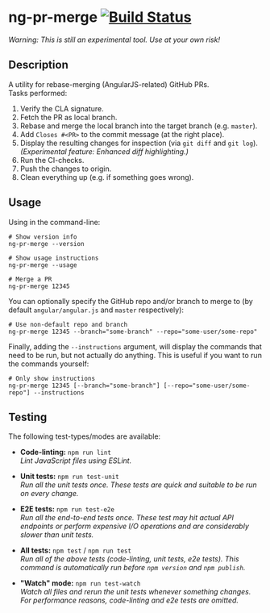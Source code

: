 # ng-pr-merge [![Build Status][build-status-image]][build-status]

_Warning:_
_This is still an experimental tool._
_Use at your own risk!_

## Description

A utility for rebase-merging (AngularJS-related) GitHub PRs.  
Tasks performed:

1. Verify the CLA signature.
2. Fetch the PR as local branch.
3. Rebase and merge the local branch into the target branch (e.g. `master`).
4. Add `Closes #<PR>` to the commit message (at the right place).
5. Display the resulting changes for inspection (via `git diff` and `git log`).  
   _(Experimental feature: Enhanced diff highlighting.)_
6. Run the CI-checks.
7. Push the changes to origin.
8. Clean everything up (e.g. if something goes wrong).

## Usage

Using in the command-line:

```shell
# Show version info
ng-pr-merge --version

# Show usage instructions
ng-pr-merge --usage

# Merge a PR
ng-pr-merge 12345
```

You can optionally specify the GitHub repo and/or branch to merge to (by default
`angular/angular.js` and `master` respectively):

```shell
# Use non-default repo and branch
ng-pr-merge 12345 --branch="some-branch" --repo="some-user/some-repo"
```

Finally, adding the `--instructions` argument, will display the commands that need to be run, but
not actually do anything. This is useful if you want to run the commands yourself:

```shell
# Only show instructions
ng-pr-merge 12345 [--branch="some-branch"] [--repo="some-user/some-repo"] --instructions
```

## Testing

The following test-types/modes are available:

- **Code-linting:** `npm run lint`  
  _Lint JavaScript files using ESLint._

- **Unit tests:** `npm run test-unit`  
  _Run all the unit tests once. These tests are quick and suitable to be run on every change._

- **E2E tests:** `npm run test-e2e`  
  _Run all the end-to-end tests once. These test may hit actual API endpoints or perform expensive
  I/O operations and are considerably slower than unit tests._

- **All tests:** `npm test` / `npm run test`  
  _Run all of the above tests (code-linting, unit tests, e2e tests). This command is automatically
  run before `npm version` and `npm publish`._

- **"Watch" mode:** `npm run test-watch`  
  _Watch all files and rerun the unit tests whenever something changes. For performance reasons,
  code-linting and e2e tests are omitted._


[build-status]: https://travis-ci.org/gkalpak/ng-pr-merge
[build-status-image]: https://travis-ci.org/gkalpak/ng-pr-merge.svg?branch=master

